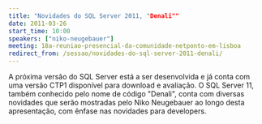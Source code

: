 ```yaml
---
title: "Novidades do SQL Server 2011, "Denali""
date: 2011-03-26
start_time: 10:00
speakers: ["niko-neugebauer"]
meeting: 18a-reuniao-presencial-da-comunidade-netponto-em-lisboa
redirect_from: /sessao/novidades-do-sql-server-2011-denali/
---
```


A próxima versão do SQL Server está a ser desenvolvida e já conta com uma versão CTP1 disponível para download e avaliação. O SQL Server 11, também conhecido pelo nome de código "Denali", conta com diversas novidades que serão mostradas pelo Niko Neugebauer ao longo desta apresentação, com ênfase nas novidades para developers.
